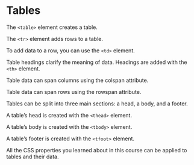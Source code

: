# Tables

The `<table>` element creates a table.

The `<tr>` element adds rows to a table.

To add data to a row, you can use the `<td>` element.

Table headings clarify the meaning of data. Headings are added with the `<th>` element.

Table data can span columns using the colspan attribute.

Table data can span rows using the rowspan attribute.

Tables can be split into three main sections: a head, a body, and a footer.

A table’s head is created with the `<thead>` element.

A table’s body is created with the `<tbody>` element.

A table’s footer is created with the `<tfoot>` element.

All the CSS properties you learned about in this course can be applied to tables and their data.
